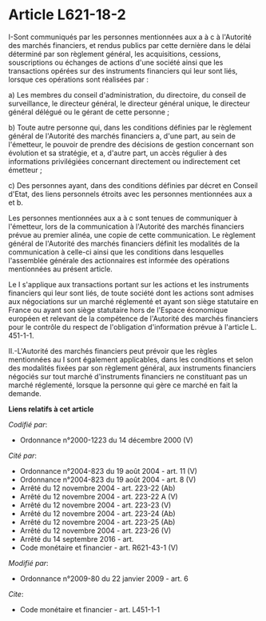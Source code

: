 # Article L621-18-2

I-Sont communiqués par les personnes mentionnées aux a à c à l'Autorité des marchés financiers, et rendus publics par cette
dernière dans le délai déterminé par son règlement général, les acquisitions, cessions, souscriptions ou échanges de actions
d'une société ainsi que les transactions opérées sur des instruments financiers qui leur sont liés, lorsque ces opérations
sont réalisées par : 

a) Les membres du conseil d'administration, du directoire, du conseil de surveillance, le directeur général, le directeur
général unique, le directeur général délégué ou le gérant de cette personne ; 

b) Toute autre personne qui, dans les conditions définies par le règlement général de l'Autorité des marchés financiers a,
d'une part, au sein de l'émetteur, le pouvoir de prendre des décisions de gestion concernant son évolution et sa stratégie,
et a, d'autre part, un accès régulier à des informations privilégiées concernant directement ou indirectement cet émetteur ; 

c) Des personnes ayant, dans des conditions définies par décret en Conseil d'Etat, des liens personnels étroits avec les
personnes mentionnées aux a et b. 

Les personnes mentionnées aux a à c sont tenues de communiquer à l'émetteur, lors de la communication à l'Autorité des
marchés financiers prévue au premier alinéa, une copie de cette communication. Le règlement général de l'Autorité des marchés
financiers définit les modalités de la communication à celle-ci ainsi que les conditions dans lesquelles l'assemblée générale
des actionnaires est informée des opérations mentionnées au présent article. 

Le I s'applique aux transactions portant sur les actions et les instruments financiers qui leur sont liés, de toute société
dont les actions sont admises aux négociations sur un marché réglementé et ayant son siège statutaire en France ou ayant son
siège statutaire hors de l'Espace économique européen et relevant de la compétence de l'Autorité des marchés financiers pour
le contrôle du respect de l'obligation d'information prévue à l'article L. 451-1-1. 

II.-L'Autorité des marchés financiers peut prévoir que les règles mentionnées au I sont également applicables, dans les
conditions et selon des modalités fixées par son règlement général, aux instruments financiers négociés sur tout marché
d'instruments financiers ne constituant pas un marché réglementé, lorsque la personne qui gère ce marché en fait la demande.

**Liens relatifs à cet article**

_Codifié par_:

  - Ordonnance n°2000-1223 du 14 décembre 2000 (V)

_Cité par_:

  - Ordonnance n°2004-823 du 19 août 2004 - art. 11 (V)
  - Ordonnance n°2004-823 du 19 août 2004 - art. 8 (V)
  - Arrêté du 12 novembre 2004 - art. 223-22 (Ab)
  - Arrêté du 12 novembre 2004 - art. 223-22 A (V)
  - Arrêté du 12 novembre 2004 - art. 223-23 (V)
  - Arrêté du 12 novembre 2004 - art. 223-24 (Ab)
  - Arrêté du 12 novembre 2004 - art. 223-25 (Ab)
  - Arrêté du 12 novembre 2004 - art. 223-26 (V)
  - Arrêté du 14 septembre 2016 - art.
  - Code monétaire et financier - art. R621-43-1 (V)

_Modifié par_:

  - Ordonnance n°2009-80 du 22 janvier 2009 - art. 6

_Cite_:

  - Code monétaire et financier - art. L451-1-1
